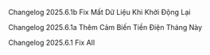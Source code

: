Changelog
2025.6.1b
Fix Mất Dữ Liệu Khi Khởi Động Lại

Changelog
2025.6.1a
Thêm Cảm Biến Tiền Điện Tháng Này

Changelog
2025.6.1
Fix All

